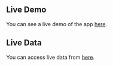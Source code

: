 ## Live Demo

You can see a live demo of the app [here](https://khosravireacttodoapp.netlify.app/).

## Live Data

You can access live data from [here](https://khosravi-react-todolist.glitch.me/todos).
